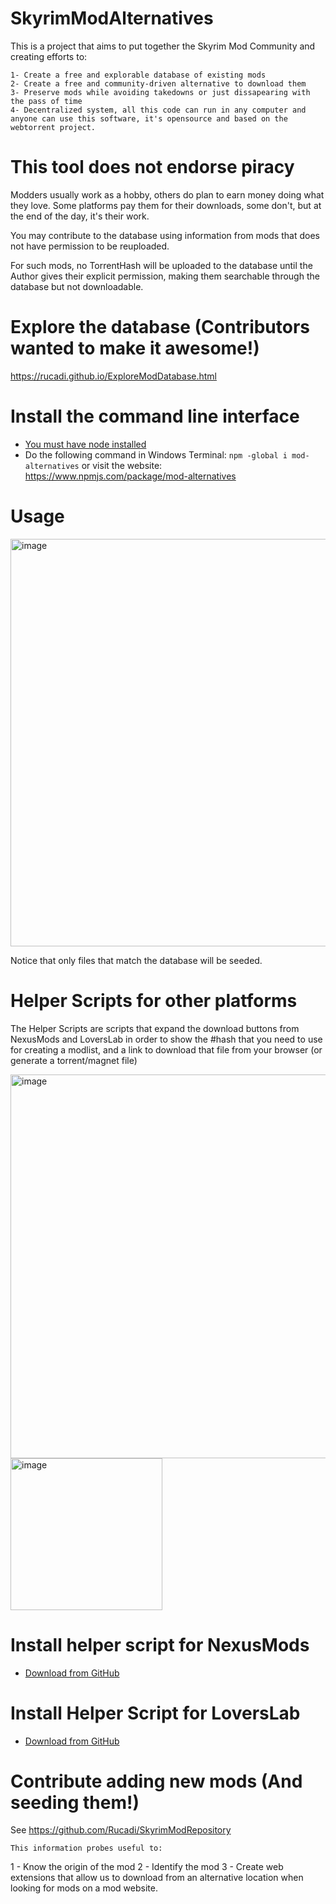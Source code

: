# SkyrimModAlternatives
This is a project that aims to put together the Skyrim Mod Community and creating efforts to: 
```
1- Create a free and explorable database of existing mods
2- Create a free and community-driven alternative to download them
3- Preserve mods while avoiding takedowns or just dissapearing with the pass of time
4- Decentralized system, all this code can run in any computer and anyone can use this software, it's opensource and based on the webtorrent project. 
```
# This tool does not endorse piracy
Modders usually work as a hobby, others do plan to earn money doing what they love. 
Some platforms pay them for their downloads, some don't, but at the end of the day, it's their work. 

You may contribute to the database using information from mods that does not have permission to be reuploaded.

For such mods, no TorrentHash will be uploaded to the database until the Author gives their explicit permission, 
making them searchable through the database but not downloadable.

# Explore the database (Contributors wanted to make it awesome!)
https://rucadi.github.io/ExploreModDatabase.html


# Install the command line interface
- [You must have node installed](https://nodejs.org/en/download/)
- Do the following command in Windows Terminal: `npm -global i mod-alternatives` or visit the website: https://www.npmjs.com/package/mod-alternatives


# Usage

<img width="652" alt="image" src="https://user-images.githubusercontent.com/6445619/163731231-ec3a50c6-705b-47fc-a5cd-789fea48a6fc.png">

Notice that only files that match the database will be seeded.

# Helper Scripts for other platforms

The Helper Scripts are scripts that expand the download buttons from NexusMods and LoversLab in order to show the #hash that you need to use for creating a modlist, and a link to download that file from your browser (or generate a torrent/magnet file)

<img width="614" alt="image" src="https://user-images.githubusercontent.com/6445619/163729234-a643fe86-7323-4f33-8e34-10fc34b81a6f.png">
<img width="243" alt="image" src="https://user-images.githubusercontent.com/6445619/163729250-a5acf6da-3494-4a92-976c-957a09e02528.png">

# Install helper script for NexusMods
- [Download from GitHub](https://github.com/Rucadi/SkyrimModAlternatives/raw/master/scripts/sma_nexus.user.js)
# Install Helper Script for LoversLab
- [Download from GitHub](https://github.com/Rucadi/SkyrimModAlternatives/raw/master/scripts/sma_loverslab.user.js)




# Contribute adding new mods (And seeding them!)

See https://github.com/Rucadi/SkyrimModRepository

```
This information probes useful to: 

```
1 - Know the origin of the mod
2 - Identify the mod
3 - Create web extensions that allow us to download from an alternative location when looking for mods on a mod website.
```
